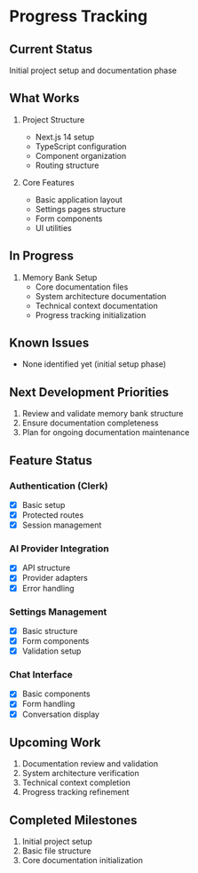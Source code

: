 # Progress Tracking

## Current Status

Initial project setup and documentation phase

## What Works

1. Project Structure

   - Next.js 14 setup
   - TypeScript configuration
   - Component organization
   - Routing structure

2. Core Features
   - Basic application layout
   - Settings pages structure
   - Form components
   - UI utilities

## In Progress

1. Memory Bank Setup
   - Core documentation files
   - System architecture documentation
   - Technical context documentation
   - Progress tracking initialization

## Known Issues

- None identified yet (initial setup phase)

## Next Development Priorities

1. Review and validate memory bank structure
2. Ensure documentation completeness
3. Plan for ongoing documentation maintenance

## Feature Status

### Authentication (Clerk)

- [x] Basic setup
- [x] Protected routes
- [x] Session management

### AI Provider Integration

- [x] API structure
- [x] Provider adapters
- [x] Error handling

### Settings Management

- [x] Basic structure
- [x] Form components
- [x] Validation setup

### Chat Interface

- [x] Basic components
- [x] Form handling
- [x] Conversation display

## Upcoming Work

1. Documentation review and validation
2. System architecture verification
3. Technical context completion
4. Progress tracking refinement

## Completed Milestones

1. Initial project setup
2. Basic file structure
3. Core documentation initialization
